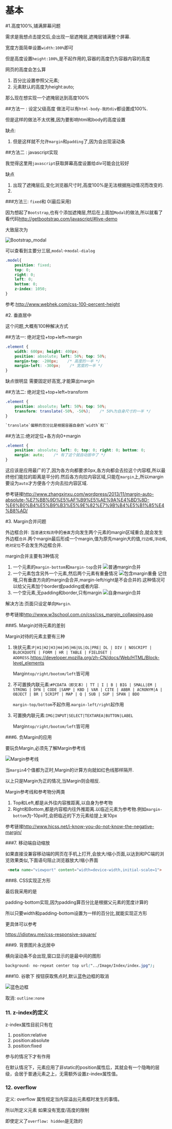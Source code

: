 # 基本

#1.高度100%,铺满屏幕问题

需求是我想点击提交后,会出现一层遮掩层,遮掩层铺满整个屏幕.

宽度方面简单设置`width:100%`即可

但是高度设置`height:100%`,是不起作用的,容器的高度仍为容器内容的高度

网页的高度会怎么算

1. 百分比设置参照父元素;
2. 元素默认的高度为height:auto;

那么现在想实现一个遮掩层达到高度100%

##方法一 : 设定父级高度
做法可以有`html-body-我的div`都设置成100%.

但是这样的做法不太优雅,因为要影响html和body的高度设置

缺点:
1. 但是这样就不允许`margin`和`padding`了,因为会出现滚动条

##方法二 : javascript实现

我觉得这里用`javascript`获取屏幕高度设置给div可能会比较好

缺点

1. 出现了遮掩层后,变化浏览器尺寸时,高度100%是无法根据拖动情况而改变的.
2. 

###方法三: `fixed`和 0(最后采用)

因为想起了`Bootstrap`,也有个添加遮掩层,然后在上面加`Modal`的做法,所以就看了看代码<http://getbootstrap.com/javascript/#live-demo>

大致层次为

![Bootstrap_modal](QQ20160223-0.png)

可以查看到主要分三层,`modal`->`modal-dialog`

```css
.model{
    position: fixed;
    top: 0;
    right: 0;
    left: 0;
    bottom: 0;
    z-index: 1050;
}
```

参考:<http://www.webhek.com/css-100-percent-height>

#2. 垂直居中

这个问题,大概有100种解决方式

##方法一: 绝对定位+top+left+margin

```css
.element {
    width: 600px; height: 400px;
    position: absolute; left: 50%; top: 50%;
    margin-top: -200px;    /* 高度的一半 */
    margin-left: -300px;    /* 宽度的一半 */
}
```

缺点很明显 需要固定好高宽,才能算出margin

##方法二: 绝对定位+top+left+transform

```css
.element {
    position: absolute; left: 50%; top: 50%;
    transform: translate(-50%, -50%);    /* 50%为自身尺寸的一半 */
}

`translate`偏移的百分比是根据容器自身的`width`和``
```

##方法三:绝对定位+各方向0+margin

```css
.element {
    position: absolute; left: 0; top: 0; right: 0; bottom: 0;
    margin: auto;    /* 有了这个就自动居中了 */
}
```

这应该是应用最广的了,因为各方向都要求0px,各方向都会去拉这个内容框,所以最终他们能拉的距离是平分的.然后各方向拉内容区域,只能在`margin`上,所以margin要设为`auto`才方便各个方向去拉内容区域.

参考链接<http://www.zhangxinxu.com/wordpress/2013/11/margin-auto-absolute-%E7%BB%9D%E5%AF%B9%E5%AE%9A%E4%BD%8D-%E6%B0%B4%E5%B9%B3%E5%9E%82%E7%9B%B4%E5%B1%85%E4%B8%AD/>

#3. Margin合并问题

外边框合并: 当`普通文档流`中的`垂直`方向发生两个元素的margin区域重合,就会发生外边框`合并`.两个margin最后形成一个margin,值为原先margin大的值,`行边框`,`浮动框`,`绝对定位`不会发生外边框合并.


margin合并主要有3种情况

1. 一个元素的`margin-bottom`和`margin-top`合并
    ![普通margin合并](QQ20160223-1.png)
2. 一个元素包含另外一个元素,然后两个元素有重叠情况
    ![包含margin重叠](QQ20160223-2.png)
    记住哦,只有垂直方向的margin会合并,margin-left/right是不会合并的.这种情况可以给父元素加个border或padding或者内容.
3. 一个空元素,无padding和border,只有margin
    ![自身margin合并](QQ20160223-3.png)

解决方法:页面只设定单向`Margin`.

参考链接<http://www.w3school.com.cn/css/css_margin_collapsing.asp>

###5. Margin对待元素的差别

Margin对待的元素主要有三种

1. 块状元素:`P|H1|H2|H3|H4|H5|H6|UL|OL|PRE| DL | DIV | NOSCRIPT | BLOCKQUOTE | FORM | HR | TABLE | FIELDSET | ADDRESS`.<https://developer.mozilla.org/zh-CN/docs/Web/HTML/Block-level_elements>
    
    Margin`top/right/bootom/left`皆可用
2. 不可置换内联元素:`#PCDATA（即文本）| TT | I | B | BIG | SMALL|EM | STRONG | DFN | CODE |SAMP | KBD | VAR | CITE | ABBR | ACRONYM|A | OBJECT | BR | SCRIPT | MAP | Q | SUB | SUP | SPAN | BDO`

    `margin-top/bottom`不起作用.`margin-left/right`起作用
3. 可置换内联元素:`IMG|INPUT|SELECT|TEXTAREA|BUTTON|LABEL`

    Margin`top/right/bootom/left`皆可用

###6. 负Margin的应用

要玩负Margin,必须先了解Margin参考线

![Margin参考线](QQ20160223-4.png)

当`margin`4个值都为正时,Margin的计算方向就如红色线那样隔开.

以上只是Margin为正的情况,当Margin则会相反.

Margin参考线和参考物分两类

1. Top和Left,都是从外往内容推距离,以自身为参考物
2. Right和Bottom,都是内容框内往外推距离.以临近元素为参考物.例如`margin-bottom`为-10px时,会把临近的下方元素给提上来10px

参考链接<http://www.hicss.net/i-know-you-do-not-know-the-negative-margin/>

###7. 移动端自动缩放

如果直接没兼容移动端的网页在手机上打开,会放大/缩小页面,以达到和PC端的浏览效果类似,下面语句阻止浏览器放大/缩小界面

```html
 <meta name="viewport" content="width=device-width,initial-scale=1">
```

###8. CSS实现正方形

最后我采用的是

padding-bottom实现,因为padding算百分比是根据父元素的宽度计算的

所以只要width和padding-bottom设置为一样的百分比,就能实现正方形

更具体可以参考

<https://idiotwu.me/css-responsive-square/>

###9. 背景图片永远居中

横向滚动条不会出现,窗口显示的是最中间的图形

```css
background: no-repeat center top url("../Image/Index/index.jpg");
```

###10. 谷歌下 按钮获取焦点时,默认蓝色边框的取消

![蓝色边框](QQ20160113-2.png)

取消: `outline:none`

### 11. z-index的定义

z-index属性目前只有在

1. position:relative
2. position:absolute
3. position:fixed

参与的情况下才有作用

在默认情况下，元素应用了非static的position属性后，其就会有一个隐晦的层级，会居于普通元素之上，无需额外设置z-index属性值。

### 12. overflow

定义: overflow 属性规定当内容溢出元素框时发生的事情。

所以所定义元素 如果没有宽度/高度的限制

即使定义了`overflow: hidden`是无效的